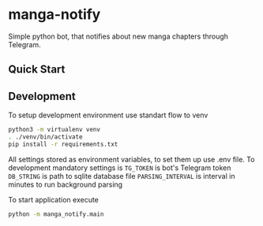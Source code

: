 # manga-notify

Simple python bot, that notifies about new manga chapters through Telegram.

## Quick Start

## Development

To setup development environment use standart flow to venv

```bash
python3 -m virtualenv venv
. ./venv/bin/activate
pip install -r requirements.txt
```

All settings stored as environment variables, to set them up
use .env file. To development mandatory settings is
`TG_TOKEN` is bot's Telegram token
`DB_STRING` is path to sqlite database file
`PARSING_INTERVAL` is interval in minutes to run background parsing

To start application execute

```bash
python -m manga_notify.main
```
